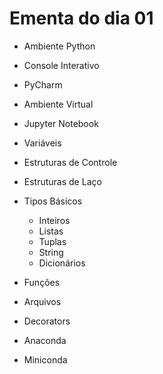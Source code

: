 # Ementa do dia 01

- Ambiente Python
- Console Interativo
- PyCharm
- Ambiente Virtual
- Jupyter Notebook
- Variáveis
- Estruturas de Controle
- Estruturas de Laço
- Tipos Básicos
  - Inteiros
  - Listas
  - Tuplas
  - String
  - Dicionários
 - Funções
 - Arquivos
 - Decorators
 
 - Anaconda
 - Miniconda
